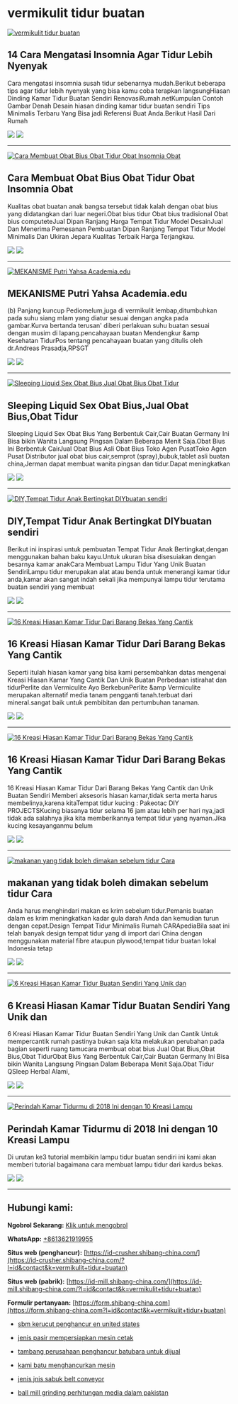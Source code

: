 # vermikulit tidur buatan

<a href="https://swt.shibang-china.com/?l=id&img&k=vermikulit+tidur+buatan" target="_blank">![vermikulit tidur buatan](http://static.shibang-china.com/all-800x300/902.jpg)</a>

## 14 Cara Mengatasi Insomnia Agar Tidur Lebih Nyenyak
Cara mengatasi insomnia susah tidur sebenarnya mudah.Berikut beberapa tips agar tidur lebih nyenyak yang bisa kamu coba terapkan langsungHiasan Dinding Kamar Tidur Buatan Sendiri RenovasiRumah.netKumpulan Contoh Gambar Denah Desain hiasan dinding kamar tidur buatan sendiri Tips Minimalis Terbaru Yang Bisa jadi Referensi Buat Anda.Berikut Hasil Dari Rumah


<a href="https://whatsapp.shibangsoft.com/WhatsApp.php" target="_blank" title="WhatsApp">![](http://static.shibang-china.com/icon/whatsapp.png)</a> <a href="https://swt.shibang-china.com/?l=id&icon&k=vermikulit+tidur+buatan" target="_blank">![](http://static.shibang-china.com/icon/chat-id.png)</a>

---

<a href="https://swt.shibang-china.com/?l=id&img&k=vermikulit+tidur+buatan" target="_blank">![Cara Membuat Obat Bius Obat Tidur Obat Insomnia Obat](http://static.shibang-china.com/all-800x300/591.jpg)</a>

## Cara Membuat Obat Bius Obat Tidur Obat Insomnia Obat
Kualitas obat buatan anak bangsa tersebut tidak kalah dengan obat bius yang didatangkan dari luar negeri.Obat bius tidur Obat bius tradisional Obat bius computeteJual Dipan Ranjang Harga Tempat Tidur Model DesainJual Dan Menerima Pemesanan Pembuatan Dipan Ranjang Tempat Tidur Model Minimalis Dan Ukiran Jepara Kualitas Terbaik Harga Terjangkau.


<a href="https://whatsapp.shibangsoft.com/WhatsApp.php" target="_blank" title="WhatsApp">![](http://static.shibang-china.com/icon/whatsapp.png)</a> <a href="https://swt.shibang-china.com/?l=id&icon&k=vermikulit+tidur+buatan" target="_blank">![](http://static.shibang-china.com/icon/chat-id.png)</a>

---

<a href="https://swt.shibang-china.com/?l=id&img&k=vermikulit+tidur+buatan" target="_blank">![MEKANISME Putri Yahsa Academia.edu](http://static.shibang-china.com/all-800x300/1010.jpg)</a>

## MEKANISME Putri Yahsa Academia.edu
(b) Panjang kuncup Pediomelum,juga di vermikulit lembap,ditumbuhkan pada suhu siang mIam yang diatur sesuai dengan angka pada gambar.Kurva bertanda terusan' diberi perlakuan suhu buatan sesuai dengan musim di lapang.pencahayaan buatan Mendengkur &amp Kesehatan TidurPos tentang pencahayaan buatan yang ditulis oleh dr.Andreas Prasadja,RPSGT


<a href="https://whatsapp.shibangsoft.com/WhatsApp.php" target="_blank" title="WhatsApp">![](http://static.shibang-china.com/icon/whatsapp.png)</a> <a href="https://swt.shibang-china.com/?l=id&icon&k=vermikulit+tidur+buatan" target="_blank">![](http://static.shibang-china.com/icon/chat-id.png)</a>

---

<a href="https://swt.shibang-china.com/?l=id&img&k=vermikulit+tidur+buatan" target="_blank">![Sleeping Liquid Sex Obat Bius,Jual Obat Bius,Obat Tidur](http://static.shibang-china.com/all-800x300/733.jpg)</a>

## Sleeping Liquid Sex Obat Bius,Jual Obat Bius,Obat Tidur
Sleeping Liquid Sex Obat Bius Yang Berbentuk Cair,Cair Buatan Germany Ini Bisa bikin Wanita Langsung Pingsan Dalam Beberapa Menit Saja.Obat Bius Ini Berbentuk CairJual Obat Bius Asli Obat Bius Toko Agen PusatToko Agen Pusat Distributor jual obat bius cair,semprot (spray),bubuk,tablet asli buatan china,Jerman dapat membuat wanita pingsan dan tidur.Dapat meningkatkan


<a href="https://whatsapp.shibangsoft.com/WhatsApp.php" target="_blank" title="WhatsApp">![](http://static.shibang-china.com/icon/whatsapp.png)</a> <a href="https://swt.shibang-china.com/?l=id&icon&k=vermikulit+tidur+buatan" target="_blank">![](http://static.shibang-china.com/icon/chat-id.png)</a>

---

<a href="https://swt.shibang-china.com/?l=id&img&k=vermikulit+tidur+buatan" target="_blank">![DIY,Tempat Tidur Anak Bertingkat DIYbuatan sendiri](http://static.shibang-china.com/all-800x300/1370.jpg)</a>

## DIY,Tempat Tidur Anak Bertingkat DIYbuatan sendiri
Berikut ini inspirasi untuk pembuatan Tempat Tidur Anak Bertingkat,dengan menggunakan bahan baku kayu.Untuk ukuran bisa disesuiakan dengan besarnya kamar anakCara Membuat Lampu Tidur Yang Unik Buatan SendiriLampu tidur merupakan alat atau benda untuk menerangi kamar tidur anda,kamar akan sangat indah sekali jika mempunyai lampu tidur terutama buatan sendiri yang membuat


<a href="https://whatsapp.shibangsoft.com/WhatsApp.php" target="_blank" title="WhatsApp">![](http://static.shibang-china.com/icon/whatsapp.png)</a> <a href="https://swt.shibang-china.com/?l=id&icon&k=vermikulit+tidur+buatan" target="_blank">![](http://static.shibang-china.com/icon/chat-id.png)</a>

---

<a href="https://swt.shibang-china.com/?l=id&img&k=vermikulit+tidur+buatan" target="_blank">![16 Kreasi Hiasan Kamar Tidur Dari Barang Bekas Yang Cantik](http://static.shibang-china.com/all-800x300/204.jpg)</a>

## 16 Kreasi Hiasan Kamar Tidur Dari Barang Bekas Yang Cantik
Seperti itulah hiasan kamar yang bisa kami persembahkan datas mengenai Kreasi Hiasan Kamar Yang Cantik Dan Unik Buatan Perbedaan istirahat dan tidurPerlite dan Vermiculite Ayo BerkebunPerlite &amp Vermiculite merupakan alternatif media tanam pengganti tanah.terbuat dari mineral.sangat baik untuk pembibitan dan pertumbuhan tanaman.


<a href="https://whatsapp.shibangsoft.com/WhatsApp.php" target="_blank" title="WhatsApp">![](http://static.shibang-china.com/icon/whatsapp.png)</a> <a href="https://swt.shibang-china.com/?l=id&icon&k=vermikulit+tidur+buatan" target="_blank">![](http://static.shibang-china.com/icon/chat-id.png)</a>

---

<a href="https://swt.shibang-china.com/?l=id&img&k=vermikulit+tidur+buatan" target="_blank">![16 Kreasi Hiasan Kamar Tidur Dari Barang Bekas Yang Cantik](http://static.shibang-china.com/all-800x300/72.jpg)</a>

## 16 Kreasi Hiasan Kamar Tidur Dari Barang Bekas Yang Cantik
16 Kreasi Hiasan Kamar Tidur Dari Barang Bekas Yang Cantik dan Unik Buatan Sendiri Memberi aksesoris hiasan kamar,tidak serta merta harus membelinya,karena kitaTempat tidur kucing : Pakeotac DIY PROJECTSKucing biasanya tidur selama 16 jam atau lebih per hari nya,jadi tidak ada salahnya jika kita memberikannya tempat tidur yang nyaman.Jika kucing kesayanganmu belum


<a href="https://whatsapp.shibangsoft.com/WhatsApp.php" target="_blank" title="WhatsApp">![](http://static.shibang-china.com/icon/whatsapp.png)</a> <a href="https://swt.shibang-china.com/?l=id&icon&k=vermikulit+tidur+buatan" target="_blank">![](http://static.shibang-china.com/icon/chat-id.png)</a>

---

<a href="https://swt.shibang-china.com/?l=id&img&k=vermikulit+tidur+buatan" target="_blank">![makanan yang tidak boleh dimakan sebelum tidur Cara](http://static.shibang-china.com/all-800x300/357.jpg)</a>

## makanan yang tidak boleh dimakan sebelum tidur Cara
Anda harus menghindari makan es krim sebelum tidur.Pemanis buatan dalam es krim meningkatkan kadar gula darah Anda dan kemudian turun dengan cepat.Design Tempat Tidur Minimalis Rumah CARApediaBila saat ini telah banyak design tempat tidur yang di import dari China dengan menggunakan material fibre ataupun plywood,tempat tidur buatan lokal Indonesia tetap


<a href="https://whatsapp.shibangsoft.com/WhatsApp.php" target="_blank" title="WhatsApp">![](http://static.shibang-china.com/icon/whatsapp.png)</a> <a href="https://swt.shibang-china.com/?l=id&icon&k=vermikulit+tidur+buatan" target="_blank">![](http://static.shibang-china.com/icon/chat-id.png)</a>

---

<a href="https://swt.shibang-china.com/?l=id&img&k=vermikulit+tidur+buatan" target="_blank">![6 Kreasi Hiasan Kamar Tidur Buatan Sendiri Yang Unik dan](http://static.shibang-china.com/all-800x300/1201.jpg)</a>

## 6 Kreasi Hiasan Kamar Tidur Buatan Sendiri Yang Unik dan
6 Kreasi Hiasan Kamar Tidur Buatan Sendiri Yang Unik dan Cantik Untuk mempercantik rumah pastinya bukan saja kita melakukan perubahan pada bagian seperti ruang tamucara membuat obat bius Jual Obat Bius,Obat Bius,Obat TidurObat Bius Yang Berbentuk Cair,Cair Buatan Germany Ini Bisa bikin Wanita Langsung Pingsan Dalam Beberapa Menit Saja.Obat Tidur QSleep Herbal Alami,


<a href="https://whatsapp.shibangsoft.com/WhatsApp.php" target="_blank" title="WhatsApp">![](http://static.shibang-china.com/icon/whatsapp.png)</a> <a href="https://swt.shibang-china.com/?l=id&icon&k=vermikulit+tidur+buatan" target="_blank">![](http://static.shibang-china.com/icon/chat-id.png)</a>

---

<a href="https://swt.shibang-china.com/?l=id&img&k=vermikulit+tidur+buatan" target="_blank">![Perindah Kamar Tidurmu di 2018 Ini dengan 10 Kreasi Lampu](http://static.shibang-china.com/all-800x300/628.jpg)</a>

## Perindah Kamar Tidurmu di 2018 Ini dengan 10 Kreasi Lampu
Di urutan ke3 tutorial membikin lampu tidur buatan sendiri ini kami akan memberi tutorial bagaimana cara membuat lampu tidur dari kardus bekas.

<a href="https://whatsapp.shibangsoft.com/WhatsApp.php" target="_blank" title="WhatsApp">![](http://static.shibang-china.com/icon/whatsapp.png)</a> <a href="https://swt.shibang-china.com/?l=id&icon&k=vermikulit+tidur+buatan" target="_blank">![](http://static.shibang-china.com/icon/chat-id.png)</a>

---
## Hubungi kami:

**Ngobrol Sekarang:** [Klik untuk mengobrol](https://swt.shibang-china.com?l=id&contact&k=vermikulit+tidur+buatan)

**WhatsApp:**  [+8613621919955](https://whatsapp.shibangsoft.com/WhatsApp.php)

**Situs web (penghancur):** [https://id-crusher.shibang-china.com/](https://id-crusher.shibang-china.com/?l=id&contact&k=vermikulit+tidur+buatan)

**Situs web (pabrik):** [https://id-mill.shibang-china.com/](https://id-mill.shibang-china.com/?l=id&contact&k=vermikulit+tidur+buatan)

**Formulir pertanyaan:** [https://form.shibang-china.com](https://form.shibang-china.com?l=id&contact&k=vermikulit+tidur+buatan)

* [sbm kerucut penghancur en united states](../32/sbm%20kerucut%20penghancur%20en%20united%20states.md)

* [jenis pasir mempersiapkan mesin cetak](../39/jenis%20pasir%20mempersiapkan%20mesin%20cetak.md)

* [tambang perusahaan penghancur batubara untuk dijual](../40/tambang%20perusahaan%20penghancur%20batubara%20untuk%20dijual.md)

* [kami batu menghancurkan mesin](../39/kami%20batu%20menghancurkan%20mesin.md)

* [jenis jnis sabuk belt conveyor](../40/jenis%20jnis%20sabuk%20belt%20conveyor.md)

* [ball mill grinding perhitungan media dalam pakistan](../31/ball%20mill%20grinding%20perhitungan%20media%20dalam%20pakistan.md)